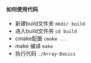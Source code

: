 #### 如何使用代码

* 新建build文件夹 `mkdir build`
* 进入build文件夹 `cd build`
* cmake配置 `cmake ..`
* make 编译 `make`
* 执行代码 `./Array-Basics`